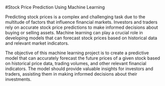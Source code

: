 #Stock Price Prediction Using Machine Learning


Predicting stock prices is a complex and challenging task due to the multitude of factors that influence financial markets. Investors and traders rely on accurate stock price predictions to make informed decisions about buying or selling assets. Machine learning can play a crucial role in developing models that can forecast stock prices based on historical data and relevant market indicators.

The objective of this machine learning project is to create a predictive model that can accurately forecast the future prices of a given stock based on historical price data, trading volumes, and other relevant financial indicators. The model should provide valuable insights for investors and traders, assisting them in making informed decisions about their investments.
